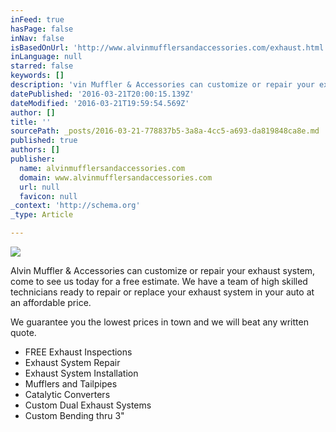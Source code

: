 ```yaml
---
inFeed: true
hasPage: false
inNav: false
isBasedOnUrl: 'http://www.alvinmufflersandaccessories.com/exhaust.html'
inLanguage: null
starred: false
keywords: []
description: 'vin Muffler & Accessories can customize or repair your exhaust system, come to see us today for a free estimate. We have a team of high skilled technitians ready to repair or replace your exhaust system in your auto at an affordable price.'
datePublished: '2016-03-21T20:00:15.139Z'
dateModified: '2016-03-21T19:59:54.569Z'
author: []
title: ''
sourcePath: _posts/2016-03-21-778837b5-3a8a-4cc5-a693-da819848ca8e.md
published: true
authors: []
publisher:
  name: alvinmufflersandaccessories.com
  domain: www.alvinmufflersandaccessories.com
  url: null
  favicon: null
_context: 'http://schema.org'
_type: Article

---
```

![](http://www.alvinmufflersandaccessories.com/images/image-21.jpg)

Alvin Muffler & Accessories can customize or repair your exhaust system, come to see us today for a free estimate. We have a team of high skilled technicians ready to repair or replace your exhaust system in your auto at an affordable price.

We guarantee you the lowest prices in town and we will beat any written quote.

* FREE Exhaust Inspections
* Exhaust System Repair
* Exhaust System Installation
* Mufflers and Tailpipes
* Catalytic Converters
* Custom Dual Exhaust Systems
* Custom Bending thru 3"